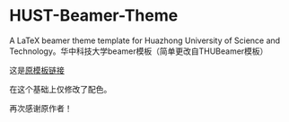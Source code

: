 # HUST-Beamer-Theme
A LaTeX beamer theme template for Huazhong University of Science and Technology。华中科技大学beamer模板（简单更改自THUBeamer模板）

这是[原模板链接](https://github.com/tuna/THU-Beamer-Theme)

在这个基础上仅修改了配色。

再次感谢原作者！
